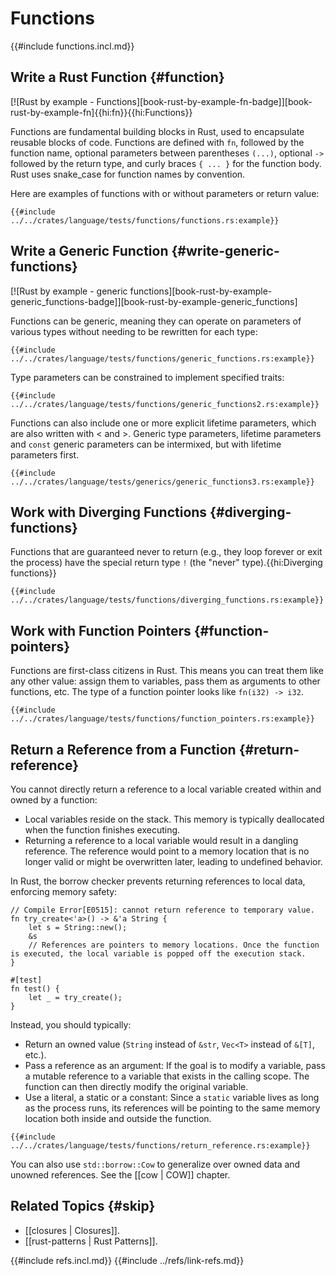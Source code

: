 # Functions

{{#include functions.incl.md}}

## Write a Rust Function {#function}

[![Rust by example - Functions][book-rust-by-example-fn-badge]][book-rust-by-example-fn]{{hi:fn}}{{hi:Functions}}

Functions are fundamental building blocks in Rust, used to encapsulate reusable blocks of code. Functions are defined with `fn`, followed by the function name, optional parameters between parentheses `(...)`, optional `->` followed by the return type, and curly braces `{ ... }` for the function body. Rust uses snake_case for function names by convention.

Here are examples of functions with or without parameters or return value:

```rust,editable
{{#include ../../crates/language/tests/functions/functions.rs:example}}
```

## Write a Generic Function {#write-generic-functions}

[![Rust by example - generic functions][book-rust-by-example-generic_functions-badge]][book-rust-by-example-generic_functions]

Functions can be generic, meaning they can operate on parameters of various types without needing to be rewritten for each type:

```rust,editable
{{#include ../../crates/language/tests/functions/generic_functions.rs:example}}
```

Type parameters can be constrained to implement specified traits:

```rust,editable
{{#include ../../crates/language/tests/functions/generic_functions2.rs:example}}
```

Functions can also include one or more explicit lifetime parameters, which are also written with < and >. Generic type parameters, lifetime parameters and `const` generic parameters can be intermixed, but with lifetime parameters first.

```rust,editable
{{#include ../../crates/language/tests/generics/generic_functions3.rs:example}}
```

## Work with Diverging Functions {#diverging-functions}

Functions that are guaranteed never to return (e.g., they loop forever or exit the process) have the special return type `!` (the "never" type).{{hi:Diverging functions}}

```rust,editable,should_panic
{{#include ../../crates/language/tests/functions/diverging_functions.rs:example}}
```

## Work with Function Pointers {#function-pointers}

Functions are first-class citizens in Rust. This means you can treat them like any other value: assign them to variables, pass them as arguments to other functions, etc. The type of a function pointer looks like `fn(i32) -> i32`.

```rust,editable
{{#include ../../crates/language/tests/functions/function_pointers.rs:example}}
```

## Return a Reference from a Function {#return-reference}

You cannot directly return a reference to a local variable created within and owned by a function:

- Local variables reside on the stack. This memory is typically deallocated when the function finishes executing.
- Returning a reference to a local variable would result in a dangling reference. The reference would point to a memory location that is no longer valid or might be overwritten later, leading to undefined behavior.

In Rust, the borrow checker prevents returning references to local data, enforcing memory safety:

```rust,compile_fail
// Compile Error[E0515]: cannot return reference to temporary value.
fn try_create<'a>() -> &'a String {
    let s = String::new();
    &s
    // References are pointers to memory locations. Once the function is executed, the local variable is popped off the execution stack.
}

#[test]
fn test() {
    let _ = try_create();
}
```

Instead, you should typically:

- Return an owned value (`String` instead of `&str`, `Vec<T>` instead of `&[T]`, etc.).
- Pass a reference as an argument: If the goal is to modify a variable, pass a mutable reference to a variable that exists in the calling scope. The function can then directly modify the original variable.
- Use a literal, a static or a constant: Since a `static` variable lives as long as the process runs, its references will be pointing to the same memory location both inside and outside the function.

```rust,editable
{{#include ../../crates/language/tests/functions/return_reference.rs:example}}
```

You can also use `std::borrow::Cow` to generalize over owned data and unowned references. See the [[cow | COW]] chapter.

## Related Topics {#skip}

- [[closures | Closures]].
- [[rust-patterns | Rust Patterns]].

{{#include refs.incl.md}}
{{#include ../refs/link-refs.md}}

<div class="hidden">
</div>
